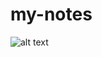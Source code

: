 # my-notes
![alt text](https://github.com/[MrOWl101]/[my-notes]/blob/[main]/git_workflow.png?raw=true)
